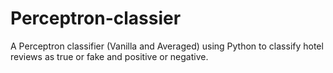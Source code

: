 # Perceptron-classier
A Perceptron classifier (Vanilla and Averaged) using Python to classify hotel reviews as true or fake and positive or negative.
